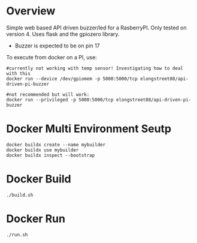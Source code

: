 # Overview
Simple web based API driven buzzer/led for a RasberryPI.
Only tested on version 4.
Uses flask and the gpiozero library.

- Buzzer is expected to be on pin 17

To execute from docker on a PI, use:
```
#currently not working with temp sensor! Investigating how to deal with this
docker run --device /dev/gpiomem -p 5000:5000/tcp elongstreet88/api-driven-pi-buzzer

#not recommended but will work:
docker run --privileged -p 5000:5000/tcp elongstreet88/api-driven-pi-buzzer
```

# Docker Multi Environment Seutp
```
docker buildx create --name mybuilder
docker buildx use mybuilder
docker buildx inspect --bootstrap
```

# Docker Build
```
./build.sh
```

# Docker Run
```
./run.sh
```